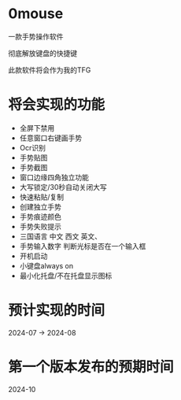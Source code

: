 # 0mouse

一款手势操作软件

彻底解放键盘的快捷键

此款软件将会作为我的TFG

# 将会实现的功能

- 全屏下禁用
- 任意窗口右键画手势
- Ocr识别
- 手势贴图
- 手势截图
- 窗口边缘四角独立功能
- 大写锁定/30秒自动关闭大写
- 快速粘贴/复制
- 创建独立手势
- 手势痕迹颜色
- 手势失败提示
- 三国语言 中文 西文 英文、
- 手势输入数字 判断光标是否在一个输入框
- 开机启动
- 小键盘always on
- 最小化托盘/不在托盘显示图标

# 预计实现的时间

2024-07 -> 2024-08

# 第一个版本发布的预期时间

2024-10
